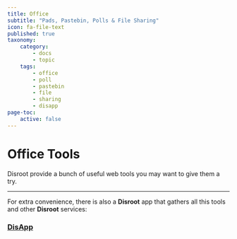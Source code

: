 ```yaml
---
title: Office
subtitle: "Pads, Pastebin, Polls & File Sharing"
icon: fa-file-text
published: true
taxonomy:
    category:
        - docs
        - topic
    tags:
        - office
        - poll
        - pastebin
        - file
        - sharing
        - disapp
page-toc:
    active: false
---
```


# Office Tools

Disroot provide a bunch of useful web tools you may want to give them a try.

---

For extra convenience, there is also a **Disroot** app that gathers all this tools and other **Disroot** services:

### [DisApp](../user/disapp)
